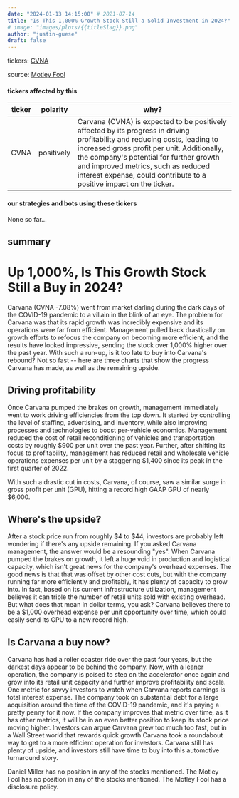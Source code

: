 ```yaml
---
date: "2024-01-13 14:15:00" # 2021-07-14
title: "Is This 1,000% Growth Stock Still a Solid Investment in 2024?"
# image: "images/plots/{{titleSlag}}.png"
author: "justin-guese"
draft: false
---
```

tickers: <a href='https://finance.yahoo.com/quote/CVNA' target='_blank'>CVNA</a> 

source: <a href='https://www.fool.com/investing/2024/01/13/up-1000-is-this-growth-stock-still-a-buy-in-2024/' target='_blank'>Motley Fool</a>

#### tickers affected by this

| ticker | polarity | why? |
|------------|------------|------------|
| CVNA | positively | Carvana (CVNA) is expected to be positively affected by its progress in driving profitability and reducing costs, leading to increased gross profit per unit. Additionally, the company's potential for further growth and improved metrics, such as reduced interest expense, could contribute to a positive impact on the ticker. |



#### our strategies and bots using these tickers

None so far...

## summary

# Up 1,000%, Is This Growth Stock Still a Buy in 2024?

Carvana (CVNA -7.08%) went from market darling during the dark days of the COVID-19 pandemic to a villain in the blink of an eye. The problem for Carvana was that its rapid growth was incredibly expensive and its operations were far from efficient. Management pulled back drastically on growth efforts to refocus the company on becoming more efficient, and the results have looked impressive, sending the stock over 1,000% higher over the past year. With such a run-up, is it too late to buy into Carvana's rebound? Not so fast -- here are three charts that show the progress Carvana has made, as well as the remaining upside. 

## Driving profitability 

Once Carvana pumped the brakes on growth, management immediately went to work driving efficiencies from the top down. It started by controlling the level of staffing, advertising, and inventory, while also improving processes and technologies to boost per-vehicle economics. Management reduced the cost of retail reconditioning of vehicles and transportation costs by roughly $900 per unit over the past year. Further, after shifting its focus to profitability, management has reduced retail and wholesale vehicle operations expenses per unit by a staggering $1,400 since its peak in the first quarter of 2022. 
 
With such a drastic cut in costs, Carvana, of course, saw a similar surge in gross profit per unit (GPU), hitting a record high GAAP GPU of nearly $6,000. 

## Where's the upside? 

After a stock price run from roughly $4 to $44, investors are probably left wondering if there's any upside remaining. If you asked Carvana management, the answer would be a resounding "yes". When Carvana pumped the brakes on growth, it left a huge void in production and logistical capacity, which isn't great news for the company's overhead expenses. The good news is that that was offset by other cost cuts, but with the company running far more efficiently and profitably, it has plenty of capacity to grow into. In fact, based on its current infrastructure utilization, management believes it can triple the number of retail units sold with existing overhead. But what does that mean in dollar terms, you ask? Carvana believes there to be a $1,000 overhead expense per unit opportunity over time, which could easily send its GPU to a new record high. 

## Is Carvana a buy now? 

Carvana has had a roller coaster ride over the past four years, but the darkest days appear to be behind the company. Now, with a leaner operation, the company is poised to step on the accelerator once again and grow into its retail unit capacity and further improve profitability and scale. One metric for savvy investors to watch when Carvana reports earnings is total interest expense. The company took on substantial debt for a large acquisition around the time of the COVID-19 pandemic, and it's paying a pretty penny for it now. If the company improves that metric over time, as it has other metrics, it will be in an even better position to keep its stock price moving higher. Investors can argue Carvana grew too much too fast, but in a Wall Street world that rewards quick growth Carvana took a roundabout way to get to a more efficient operation for investors. Carvana still has plenty of upside, and investors still have time to buy into this automotive turnaround story.

Daniel Miller has no position in any of the stocks mentioned. The Motley Fool has no position in any of the stocks mentioned. The Motley Fool has a disclosure policy.